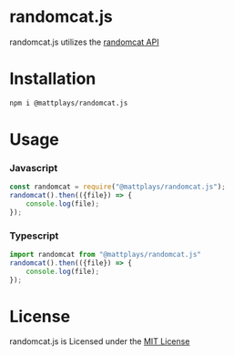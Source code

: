 # randomcat.js
 randomcat.js utilizes the [randomcat API](https://aws.random.cat)

# Installation
```bash
npm i @mattplays/randomcat.js
```

# Usage
### Javascript
```javascript
const randomcat = require("@mattplays/randomcat.js");
randomcat().then(({file}) => {
    console.log(file);
});
```
### Typescript
```typescript
import randomcat from "@mattplays/randomcat.js"
randomcat().then(({file}) => {
    console.log(file);
});
```

# License
randomcat.js is Licensed under the [MIT License](https://github.com/MattPlays/randomcat.js/blob/main/LICENSE)